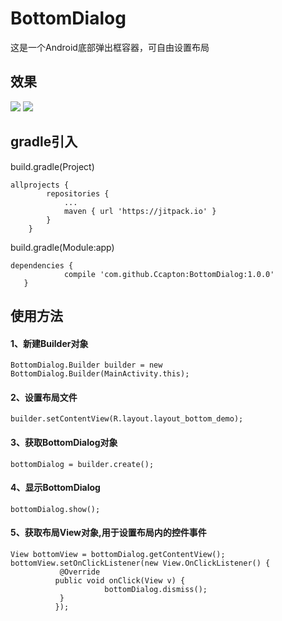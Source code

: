 # BottomDialog
这是一个Android底部弹出框容器，可自由设置布局
## 效果
![](https://raw.githubusercontent.com/Ccapton/BottomDialog/master/bddemo.gif) 
![](https://raw.githubusercontent.com/Ccapton/BottomDialog/master/bddemo2.gif) 

## gradle引入
build.gradle(Project)
```
allprojects {
		repositories {
			...
			maven { url 'https://jitpack.io' }
		}
	}
```
build.gradle(Module:app)
```
dependencies {
	        compile 'com.github.Ccapton:BottomDialog:1.0.0'
   }
```
## 使用方法
#### 1、新建Builder对象
    BottomDialog.Builder builder = new BottomDialog.Builder(MainActivity.this);
#### 2、设置布局文件
    builder.setContentView(R.layout.layout_bottom_demo);
#### 3、获取BottomDialog对象
    bottomDialog = builder.create();
#### 4、显示BottomDialog
    bottomDialog.show();
#### 5、获取布局View对象,用于设置布局内的控件事件
    View bottomView = bottomDialog.getContentView();
    bottomView.setOnClickListener(new View.OnClickListener() {
               @Override
              public void onClick(View v) {
                         bottomDialog.dismiss();
               }
              }); 
